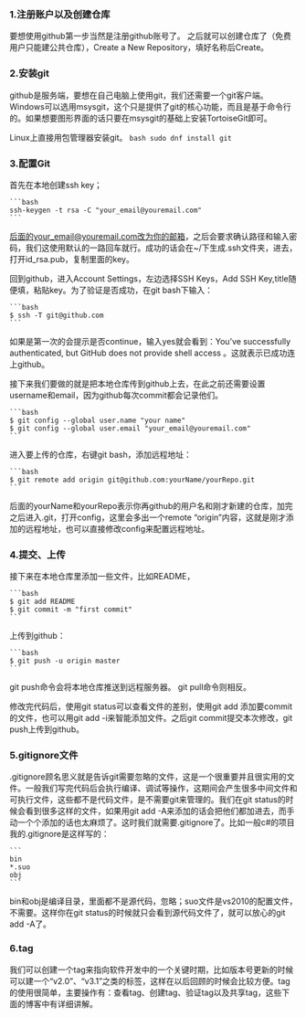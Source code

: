 ### 1.注册账户以及创建仓库
要想使用github第一步当然是注册github账号了。
之后就可以创建仓库了（免费用户只能建公共仓库），Create a New Repository，填好名称后Create。

### 2.安装git
github是服务端，要想在自己电脑上使用git，我们还需要一个git客户端。
Windows可以选用msysgit，这个只是提供了git的核心功能，而且是基于命令行的。如果想要图形界面的话只要在msysgit的基础上安装TortoiseGit即可。

Linux上直接用包管理器安装git。
    ```bash
    sudo dnf install git
    ```

### 3.配置Git
首先在本地创建ssh key；

    ```bash
    ssh-keygen -t rsa -C "your_email@youremail.com"  
    ```
后面的your_email@youremail.com改为你的邮箱，之后会要求确认路径和输入密码，我们这使用默认的一路回车就行。成功的话会在~/下生成.ssh文件夹，进去，打开id_rsa.pub，复制里面的key。

回到github，进入Account Settings，左边选择SSH Keys，Add SSH Key,title随便填，粘贴key。为了验证是否成功，在git bash下输入：

    ```bash
    $ ssh -T git@github.com  
    ```


如果是第一次的会提示是否continue，输入yes就会看到：You’ve successfully authenticated, but GitHub does not provide shell access 。这就表示已成功连上github。

接下来我们要做的就是把本地仓库传到github上去，在此之前还需要设置username和email，因为github每次commit都会记录他们。

    ```bash
    $ git config --global user.name "your name"  
    $ git config --global user.email "your_email@youremail.com"
    ```

进入要上传的仓库，右键git bash，添加远程地址：

    ```bash
    $ git remote add origin git@github.com:yourName/yourRepo.git  
    ```

后面的yourName和yourRepo表示你再github的用户名和刚才新建的仓库，加完之后进入.git，打开config，这里会多出一个remote “origin”内容，这就是刚才添加的远程地址，也可以直接修改config来配置远程地址。

### 4.提交、上传

接下来在本地仓库里添加一些文件，比如README，

    ```bash
    $ git add README  
    $ git commit -m "first commit"  
    ```

上传到github：

    ```bash
    $ git push -u origin master  
    ```

git push命令会将本地仓库推送到远程服务器。
git pull命令则相反。

修改完代码后，使用git status可以查看文件的差别，使用git add 添加要commit的文件，也可以用git add -i来智能添加文件。之后git commit提交本次修改，git push上传到github。

### 5.gitignore文件

.gitignore顾名思义就是告诉git需要忽略的文件，这是一个很重要并且很实用的文件。一般我们写完代码后会执行编译、调试等操作，这期间会产生很多中间文件和可执行文件，这些都不是代码文件，是不需要git来管理的。我们在git status的时候会看到很多这样的文件，如果用git add -A来添加的话会把他们都加进去，而手动一个个添加的话也太麻烦了。这时我们就需要.gitignore了。比如一般c#的项目我的.gitignore是这样写的：

    ```
    bin  
    *.suo  
    obj  
    ```


bin和obj是编译目录，里面都不是源代码，忽略；suo文件是vs2010的配置文件，不需要。这样你在git status的时候就只会看到源代码文件了，就可以放心的git add -A了。

### 6.tag

我们可以创建一个tag来指向软件开发中的一个关键时期，比如版本号更新的时候可以建一个“v2.0”、“v3.1”之类的标签，这样在以后回顾的时候会比较方便。tag的使用很简单，主要操作有：查看tag、创建tag、验证tag以及共享tag，这些下面的博客中有详细讲解。
